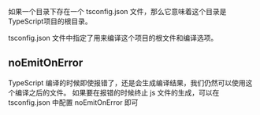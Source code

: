 如果一个目录下存在一个 tsconfig.json 文件，那么它意味着这个目录是TypeScript项目的根目录。

tsconfig.json 文件中指定了用来编译这个项目的根文件和编译选项。


## noEmitOnError

TypeScript 编译的时候即使报错了，还是会生成编译结果，我们仍然可以使用这个编译之后的文件。
如果要在报错的时候终止 js 文件的生成，可以在 tsconfig.json 中配置 noEmitOnError 即可